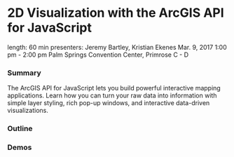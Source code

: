# 2D Visualization with the ArcGIS API for JavaScript

length: 60 min
presenters: Jeremy Bartley, Kristian Ekenes
Mar. 9, 2017 1:00 pm - 2:00 pm
Palm Springs Convention Center, Primrose C - D

### Summary

The ArcGIS API for JavaScript lets you build powerful interactive mapping applications. Learn how you can turn your raw data into information with simple layer styling, rich pop-up windows, and interactive data-driven visualizations.

### Outline


### Demos
